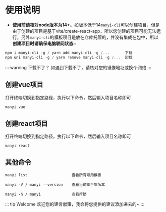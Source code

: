 # 使用说明
- **使用前请核对node版本为14+**。如版本低于14`manyi-cli`可以创建项目，但是由于创建的项目是基于vite/create-react-app，所以您创建的项目可能无法运行，另外`manyi-cli`的模板项目是放在仓库托管的，并没有集成在包中，所以**创建项目时请确保电脑联网状态**~

```js
npm i manyi-cli -g / yarn add manyi-cli -g /...       下载
npm uni manyi-cli -g / yarn remove manyi-cli -g /...  卸载
```

::: warning 下载不了？
如遇到下载不了，请核对您的镜像地址或换个网络
:::

## 创建vue项目

打开终端切换到指定路径，执行以下命令，然后输入项目名称即可

```js
manyi vue
```

## 创建react项目

打开终端切换到指定路径，执行以下命令，然后输入项目名称即可

```js
manyi react
```
## 其他命令

```
manyi list                    查看所有可用模板
```
```
manyi -V / manyi --version    查看当前脚手架版本
```
```
manyi -h / manyi              查看帮助
```

::: tip  Welcome
欢迎您的建言献策，我会将您提供的建议添加进去的~
:::